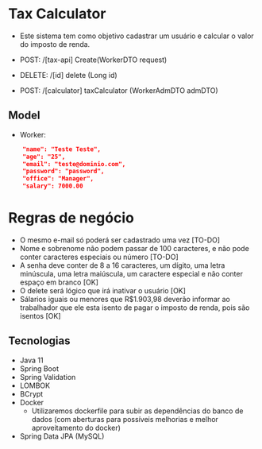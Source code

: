 # Tax Calculator

- Este sistema tem como objetivo cadastrar um usuário e calcular o valor do imposto de renda.


- POST: /[tax-api] Create(WorkerDTO request)
- DELETE: /[id] delete (Long id)
- POST: /[calculator] taxCalculator (WorkerAdmDTO admDTO)

## Model

- Worker: 
```json
    "name": "Teste Teste",
    "age": "25",
    "email": "teste@dominio.com",
    "password": "password",
    "office": "Manager",
    "salary": 7000.00
```

# Regras de negócio

- O mesmo e-mail só poderá ser cadastrado uma vez [TO-DO]
- Nome e sobrenome não podem passar de 100 caracteres, e não pode conter caracteres especiais ou número [TO-DO]
- A senha deve conter de 8 a 16 caracteres, um dígito, uma letra minúscula, uma letra maiúscula, um caractere especial e não conter espaço em branco [OK]
- O delete será lógico que irá inativar o usuário [OK]
- Sálarios iguais ou menores que R$1.903,98 deverão informar ao trabalhador que ele esta isento de pagar o imposto de renda, pois são isentos [OK]

## Tecnologias

- Java 11
- Spring Boot
- Spring Validation
- LOMBOK
- BCrypt
- Docker
  - Utilizaremos dockerfile para subir as dependências do banco de dados (com aberturas para possíveis melhorias e melhor aproveitamento do docker)
- Spring Data JPA (MySQL)